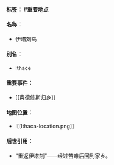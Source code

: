 #### 标签： #重要地点
#### 名称：
- 伊塔刻岛
#### 别名：
-  Ithace
#### 重要事件：
- [[奥德修斯归乡]]
#### 地图位置：
- ![[Ithaca-location.png]]
#### 后世引用：
- “重返伊塔刻”——经过苦难后回到家乡。